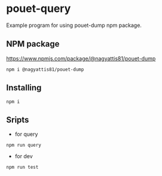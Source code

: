 # pouet-query

Example program for using pouet-dump npm package.

## NPM package

https://www.npmjs.com/package/@nagyattis81/pouet-dump

```
npm i @nagyattis81/pouet-dump
```

## Installing

```
npm i
```

## Sripts

- for query

```
npm run query
```

- for dev

```
npm run test
```
